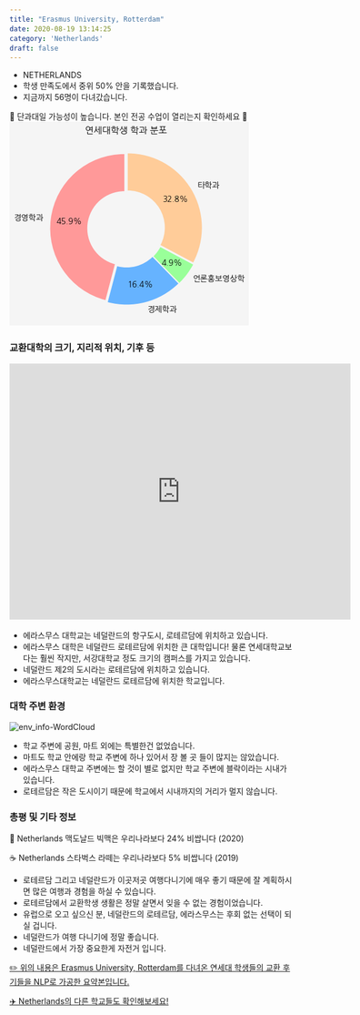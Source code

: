 ```yaml
---
title: "Erasmus University, Rotterdam"
date: 2020-08-19 13:14:25
category: 'Netherlands'
draft: false
---
```



* NETHERLANDS
* 학생 만족도에서 중위 50% 안을 기록했습니다.
* 지금까지 56명이 다녀갔습니다. 

🚨 단과대일 가능성이 높습니다. 본인 전공 수업이 열리는지 확인하세요 🚨
![department-info](../plots/NL000001.png)
### 교환대학의 크기, 지리적 위치, 기후 등
<iframe
width="600"
height="450"
frameborder="0" style="border:0"
src="https://www.google.com/maps/embed/v1/place?key=AIzaSyC9e1AME-pVmWC4hBpFdu5S4dKzyepa3HQ&q=Erasmus+University,+Rotterdam&center=51.9165475,4.5259762000000014&zoom=14" allowfullscreen>
</iframe>

* 에라스무스 대학교는 네덜란드의 항구도시, 로테르담에 위치하고 있습니다.
* 에라스무스 대학은 네덜란드 로테르담에 위치한 큰 대학입니다! 물론 연세대학교보다는 훨씬 작지만, 서강대학교 정도 크기의 캠퍼스를 가지고 있습니다.
* 네덜란드 제2의 도시라는 로테르담에 위치하고 있습니다.
* 에라스무스대학교는 네덜란드 로테르담에 위치한 학교입니다.


### 대학 주변 환경

![env_info-WordCloud](../univ_wordclouds_okt/env_info/NL000001_env_info_okt.png)

* 학교 주변에 공원, 마트 외에는 특별한건 없었습니다.
* 마트도 학교 안에랑 학교 주변에 하나 있어서 장 볼 곳 들이 많지는 않았습니다.
* 에라스무스 대학교 주변에는 할 것이 별로 없지만 학교 주변에 블락이라는 시내가 있습니다.
* 로테르담은 작은 도시이기 때문에 학교에서 시내까지의 거리가 멀지 않습니다.


### 총평 및 기타 정보 
🍔 Netherlands 맥도날드 빅맥은 우리나라보다 24% 비쌉니다 (2020)

☕️ Netherlands 스타벅스 라떼는 우리나라보다 5% 비쌉니다 (2019)
* 로테르담 그리고 네덜란드가 이곳저곳 여행다니기에 매우 좋기 때문에 잘 계획하시면 많은 여행과 경험을 하실 수 있습니다.
* 로테르담에서 교환학생 생활은 정말 살면서 잊을 수 없는 경험이었습니다.
* 유럽으로 오고 싶으신 분, 네덜란드의 로테르담, 에라스무스는 후회 없는 선택이 되실 겁니다.
* 네덜란드가 여행 다니기에 정말 좋습니다.
* 네덜란드에서 가장 중요한게 자전거 입니다.


[✏️ 위의 내용은 Erasmus University, Rotterdam를 다녀온 연세대 학생들의 교환 후기들을 NLP로 가공한 요약본입니다.](http://oia.yonsei.ac.kr/partner/expReport.asp?ucode=NL000001&bgbn=A)

[✈️ Netherlands의 다른 학교들도 확인해보세요!](https://yonsei-exchange.netlify.app/?category=Netherlands)
